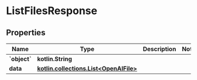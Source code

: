 
# ListFilesResponse

## Properties
Name | Type | Description | Notes
------------ | ------------- | ------------- | -------------
**&#x60;object&#x60;** | **kotlin.String** |  | 
**data** | [**kotlin.collections.List&lt;OpenAIFile&gt;**](OpenAIFile.md) |  | 



